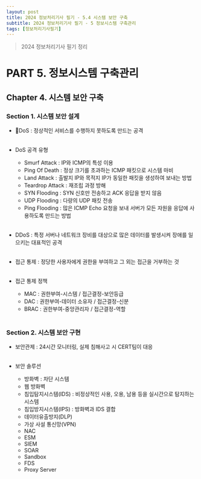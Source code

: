 ```yaml
---
layout: post
title: 2024 정보처리기사 필기 - 5.4 시스템 보안 구축
subtitle: 2024 정보처리기사 필기 - 5 정보시스템 구축관리
tags: [정보처리기사필기]
---
```

> 2024 정보처리기사 필기 정리

# PART 5. 정보시스템 구축관리
## Chapter 4. 시스템 보안 구축
### Section 1. 시스템 보안 설계

- DoS : 정상적인 서비스를 수행하지 못하도록 만드는 공격
<br/><br/>

- DoS 공격 유형
  - Smurf Attack : IP와 ICMP의 특성 이용
  - Ping Of Death : 정상 크기를 초과하는 ICMP 패킷으로 시스템 마비
  - Land Attack : 출발지 IP와 목적지 IP가 동일한 패킷을 생성하여 보내는 방법
  - Teardrop Attack : 재조립 과정 방해
  - SYN Flooding : SYN 신호만 전송하고 ACK 응답을 받지 않음
  - UDP Flooding : 다량의 UDP 패킷 전송
  - Ping Flooding : 많은 ICMP Echo 요청을 보내 서버가 모든 자원을 응답에 사용하도록 만드는 방법
<br/><br/>

- DDoS : 특정 서버나 네트워크 장비를 대상으로 많은 데이터를 발생시켜 장애를 일으키는 대표적인 공격
<br/><br/>

- 접근 통제 : 정당한 사용자에게 권한을 부여하고 그 외는 접근을 거부하는 것
<br/><br/>

- 접근 통제 정책
  - MAC : 권한부여-시스템 / 접근결정-보안등급
  - DAC : 권한부여-데이터 소유자 / 접근결정-신분
  - BRAC : 권한부여-중앙관리자 / 접근결정-역할
<br/><br/>

### Section 2. 시스템 보안 구현

- 보안관제 : 24시간 모니터링, 실제 침해사고 시 CERT팀이 대응
<br/><br/>

- 보안 솔루션
  - 방화벽 : 차단 시스템
  - 웹 방화벽
  - 침입탐지시스템(IDS) : 비정상적인 사용, 오용, 남용 등을 실시간으로 탐지하는 시스템
  - 침입방지시스템(IPS) : 방화벽과 IDS 결합
  - 데이터유출방지(DLP)
  - 가상 사설 통신망(VPN)
  - NAC
  - ESM
  - SIEM
  - SOAR
  - Sandbox
  - FDS
  - Proxy Server
<br/><br/>
